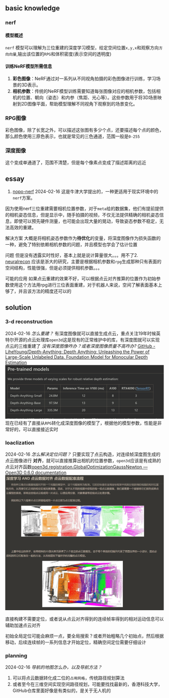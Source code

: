 ## basic knowledge

### nerf

#### 模型概述

`nerf` 模型可以理解为三位重建的深度学习模型，给定空间位置`x,y,x`和观察方向`方向向量`,输出该位置的`RPG`和体积密度\(表示空间的透明度)

#### 训练NeRF模型所需信息

1. **彩色图像**：NeRF通过对一系列从不同视角拍摄的彩色图像进行训练，学习场景的3D表示。
2. **相机参数**：传统的NeRF模型训练需要知道每张图像对应的相机参数，包括相机的位置、朝向（姿态）和内参（焦距、光心等）。这些参数用于将3D场景映射到2D图像平面，帮助模型理解不同视角下观察到的场景变化。

### RPG图像

彩色图像，除了长宽之外，可以描述这张图有多少个点，还要描述每个点的颜色，那么颜色使用三原色表示，也就是常见的三色通道，范围一般是`0-255`

### 深度图像

这个变成单通道了，范围不清楚，但是每个像素点变成了描述距离的远近

## essay

1. [nopo-nerf](../../docs/papers/nopo-nerf.pdf)
   2024-02-16
   这是牛津大学提出的，一种更适用于现实环境中的`nerf`方案。

因为使用nerf三位重建需要相机位置参数，对于`meta`给的数据集，他们有提前提供的相机姿态信息，但是显示中，随手拍摄的视频，不仅无法提供精确的相机姿态信息，即使可以预先硬件测量，也可能会出现大量的晃动，导致姿态参数不稳定，无法高效的重建。

解决方案
大概是将相机姿态参数作为**待优化**的变量，将深度图像作为损失函数的一种，避免了特别依赖相机参数的问题，并且模型也学会了估计位置

问题
但是没有透露实时性好，基本上就是说计算量很大。。。用不了2. [neuralrecon](../../docs/papers/neuralrecon.pdf)
应该是浙大的研究，主要是根据相机参数和`rpg`生成那种只有表面的空间结构，性能很强，但是必须提供相机参数。。。

可能的应用
如果点云重建的效果不好，可以根据点云对齐推算的位置作为初始参数使用这个方法用rpg进行三位表面重建，对于机器人来说，空间了解表面基本上够了，并且该方法的精度还可以的

## solution

### 3-d reconstruction

2024-02-16
_怎么重建？_
有深度图像就可以直接生成点云，重点关注19年时候英特尔开源的点云处理库`open3d`这是现有的正常维护中的库，有深度图就可以实现点云的三维重建了
_没有深度图像咋办？或者深度图像质量不高咋办?_
[GitHub - LiheYoung/Depth-Anything: Depth Anything: Unleashing the Power of Large-Scale Unlabeled Data. Foundation Model for Monocular Depth Estimation](https://github.com/LiheYoung/Depth-Anything)
![../../assets/Pasted_image_20240216143622.png](../../assets/Pasted_image_20240216143622.png)
现在已经有了直接从`RPG`转化成深度图像的模型了，根据他的模型参数，性能是非常好的，可以直接接近实时

### loaclization

2024-02-16
_怎么解决定位问题？_
只要实现了点云构造，对连续帧深度图生成的点云图像进行 **对齐**，就可以直接推算出相机的位置参数，`open3d`应该是有成熟的点云对齐函数[open3d.registration.GlobalOptimizationGaussNewton — Open3D 0.6.0 documentation](https://www.open3d.org/docs/0.6.0/python_api/open3d.registration.GlobalOptimizationGaussNewton.html)
![../../assets/Pasted_image_20240216144139.png](../../assets/Pasted_image_20240216144139.png)

直接构建不需要定位，或者说从点云对齐得到的连续帧率得到的相对运动信息可以辅助加速点云对齐

初始全局定位可能会麻烦一点，要全局搜索？或者开始粗略几个初始点，然后根据移动，后续连续帧的一系列信息才开始定位，精确空间定位需要仔细设计
### planning

2024-02-16
_导航的地图怎么办，以及导航方法？_

1. 可以将点云数据转化成二位的`占用网格`，传统路径规划算法
2. 或者至今在三维空间实现空间路径规划，可能要找找最新的，香港科技大学，GitHub仓库里面好像是有类似的，是关于无人机的
